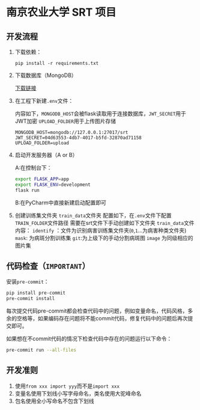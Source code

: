 # 南京农业大学 SRT 项目

## 开发流程

1. 下载依赖：

   ```
   pip install -r requirements.txt
   ```

2. 下载数据库（MongoDB）

    [下载链接](https://docs.mongodb.com/master/tutorial/install-mongodb-on-windows/)

3. 在工程下新建`.env`文件：

    内容如下，`MONGODB_HOST`会被flask读取用于连接数据库，`JWT_SECRET`用于JWT加密 `UPLOAD_FOLDER`用于上传图片存储

    ```
    MONGODB_HOST=mongodb://127.0.0.1:27017/srt
    JWT_SECRET=04d63553-4db7-4017-b5fd-32870ad71158
    UPLOAD_FOLDER=upload
    ```

4. 启动开发服务器（A or B）

    A:在控制台下：

    ```sh
    export FLASK_APP=app
    export FLASK_ENV=development
    flask run
    ```

    B:在PyCharm中直接新建启动配置即可

5. 创建训练集文件夹 `train_data`文件夹
    配置如下，在`.env`文件下配置`TRAIN_FOLDER`文件路径
    需要在srt文件下手动创建如下文件夹
    `train_data`文件内容：
    `identify` ：文件为识别病害训练集文件夹(`0`,`1`...为病害种类文件夹)
    `mask`: 为病斑分割训练集 `git`:为上级下的手动分割病斑图 `image` 为同级相应的图片集 

## 代码检查（`IMPORTANT`）

安装`pre-commit`：

```sh
pip install pre-commit
pre-commit install
```

每次提交代码pre-commit都会检查代码中的问题，例如变量命名，代码风格，多余的空格等，如果编码存在问题将不能commit代码，修复代码中的问题后再次提交即可。

如果想在不commit代码的情况下检查代码中存在的问题运行以下命令：

```sh
pre-commit run --all-files
```

## 开发准则

1. 使用`from xxx import yyy`而不是`import xxx`
2. 变量名使用下划线小写字母命名，类名使用大驼峰命名
3. 包名使用全小写命名不包含下划线
